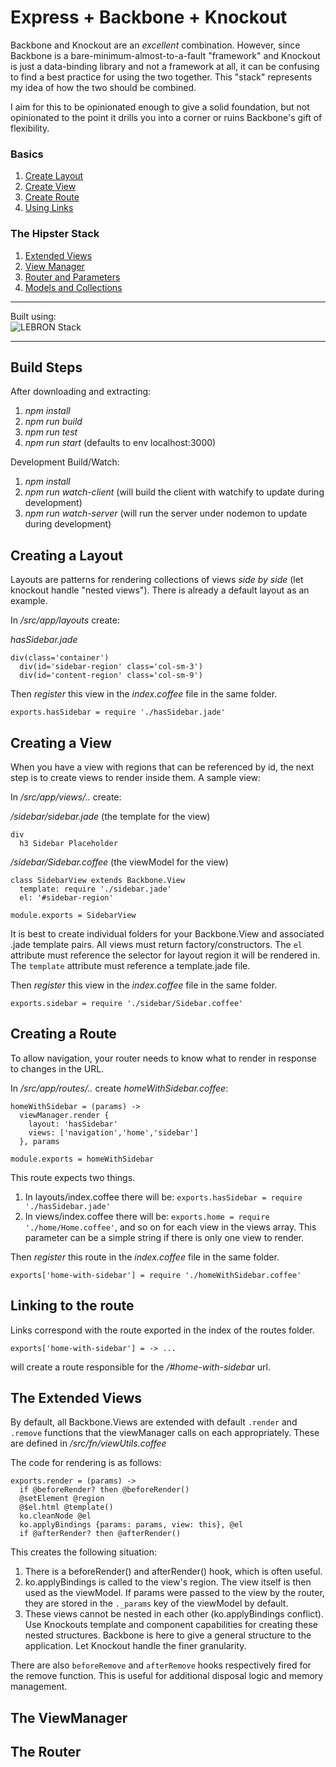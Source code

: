 # Express + Backbone + Knockout

Backbone and Knockout are an _excellent_ combination. However, since Backbone
is a bare-minimum-almost-to-a-fault "framework" and Knockout is just a
data-binding library and not a framework at all, it can be confusing to find
a best practice for using the two together. This "stack" represents my idea of
how the two should be combined.

I aim for this to be opinionated enough to give a solid foundation, but not
opinionated to the point it drills you into a corner or ruins Backbone's gift of
flexibility.

### Basics
1. [Create Layout](#CreateLayout)
2. [Create View](#CreateView)
3. [Create Route](#CreateView)
4. [Using Links](#Links)

### The Hipster Stack
1. [Extended Views](#ExtendedViews)
2. [View Manager](#ViewManager)
3. [Router and Parameters](#Router)
4. [Models and Collections](#ModelsAndCollections)  

------

Built using:  
![LEBRON Stack](http://lebron.technology/lebron.png)

------

## Build Steps
After downloading and extracting:
1. _npm install_
2. _npm run build_
3. _npm run test_
4. _npm run start_ (defaults to env localhost:3000)

Development Build/Watch:
1. _npm install_
2. _npm run watch-client_ (will build the client with watchify to update during development)
3. _npm run watch-server_ (will run the server under nodemon to update during development)

<a name="CreateLayout"></a>
## Creating a Layout
Layouts are patterns for rendering collections of views *side by side*
(let knockout handle "nested views").
There is already a default layout as an example.

In _/src/app/layouts_ create:  

_hasSidebar.jade_  
```
div(class='container')
  div(id='sidebar-region' class='col-sm-3')
  div(id='content-region' class='col-sm-9')
```  

Then *register* this view in the _index.coffee_ file in the same folder.
```
exports.hasSidebar = require './hasSidebar.jade'
```

<a name="CreateView"></a>
## Creating a View
When you have a view with regions that can be referenced by id, the next step
is to create views to render inside them. A sample view:

In _/src/app/views/.._ create:  

_/sidebar/sidebar.jade_ (the template for the view)  
```
div
  h3 Sidebar Placeholder
```
_/sidebar/Sidebar.coffee_ (the viewModel for the view)  
```
class SidebarView extends Backbone.View
  template: require './sidebar.jade'
  el: '#sidebar-region'

module.exports = SidebarView
```
It is best to create individual folders for your Backbone.View and associated
.jade template pairs. All views must return factory/constructors. The `el` attribute
must reference the selector for layout region it will be rendered in.  The
`template` attribute must reference a template.jade file.  


Then *register* this view in the _index.coffee_ file in the same folder.

```
exports.sidebar = require './sidebar/Sidebar.coffee'
```
<a name="CreateRoute"></a>
## Creating a Route
To allow navigation, your router needs to know what to render in response to
changes in the URL.  

In _/src/app/routes/.._ create _homeWithSidebar.coffee_:  
```
homeWithSidebar = (params) ->
  viewManager.render {
    layout: 'hasSidebar'
    views: ['navigation','home','sidebar']
  }, params

module.exports = homeWithSidebar
```
This route expects two things.
1. In layouts/index.coffee there will be: `exports.hasSidebar = require './hasSidebar.jade'`
2. In views/index.coffee there will be: `exports.home = require './home/Home.coffee'`, and so on
for each view in the views array. This parameter can be a simple string if there is
only one view to render.  


Then *register* this route in the _index.coffee_ file in the same folder.
```
exports['home-with-sidebar'] = require './homeWithSidebar.coffee'
```

<a name="Links"></a>
## Linking to the route
Links correspond with the route exported in the index of the routes folder.  

`exports['home-with-sidebar'] = -> ...`  

will create a route responsible for the
*/#home-with-sidebar* url.  


<a name="ExtendedViews"></a>
## The Extended Views
By default, all Backbone.Views are extended with default `.render` and `.remove`
functions that the viewManager calls on each appropriately. These are defined
in */src/fn/viewUtils.coffee*

The code for rendering is as follows:
```
exports.render = (params) ->
  if @beforeRender? then @beforeRender()
  @setElement @region
  @$el.html @template()
  ko.cleanNode @el
  ko.applyBindings {params: params, view: this}, @el
  if @afterRender? then @afterRender()
```

This creates the following situation:  
1. There is a beforeRender() and afterRender() hook, which is often useful.
2. ko.applyBindings is called to the view's region. The view itself is then used
as the viewModel. If params were passed to the view by the router, they are stored
in the `._params` key of the viewModel by default.
3. These views cannot be nested in each other (ko.applyBindings conflict).
Use Knockouts template and component capabilities for creating these nested structures.
Backbone is here to give a general structure to the application. Let Knockout handle
the finer granularity.  

There are also `beforeRemove` and `afterRemove` hooks respectively fired for the
remove function. This is useful for additional disposal logic and memory management.

<a name="ViewManager"></a>
## The ViewManager


<a name="Router"></a>
## The Router
